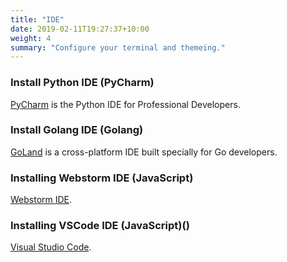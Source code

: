 ```yaml
---
title: "IDE"
date: 2019-02-11T19:27:37+10:00
weight: 4
summary: "Configure your terminal and themeing."
---
```


### Install Python IDE (PyCharm)

[PyCharm](https://www.jetbrains.com/pycharm/) is the Python IDE for Professional Developers.

### Install Golang IDE (Golang)

[GoLand](https://www.jetbrains.com/go/) is a cross-platform IDE built specially for Go developers.

### Installing Webstorm IDE (JavaScript)

[Webstorm IDE](https://www.jetbrains.com/webstorm/).

### Installing VSCode IDE (JavaScript)()

[Visual Studio Code](https://code.visualstudio.com/).
